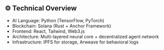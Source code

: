 ## ⚙️ Technical Overview
- AI Language: Python (TensorFlow, PyTorch)
- Blockchain: Solana (Rust + Anchor Framework)
- Frontend: React, Tailwind, Web3.js
- Architecture: Multi-layered neural core + decentralized agent network
- Infrastructure: IPFS for storage, Arweave for behavioral logs
